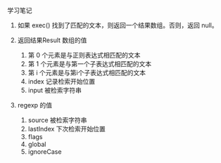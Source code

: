 学习笔记
1. 如果 exec() 找到了匹配的文本，则返回一个结果数组。否则，返回 null。
2. 返回结果Result 数组的值
    1. 第 0 个元素是与正则表达式相匹配的文本
    2. 第 1 个元素是与第一个子表达式相匹配的文本
    3. 第 i 个元素是与第i个子表达式相匹配的文本
    4. index 记录检索开始位置
    5. input 被检索字符串
    
3. regexp 的值
    1. source 被检索字符串
    2. lastIndex 下次检索开始位置
    3. flags
    4. global
    5. ignoreCase


